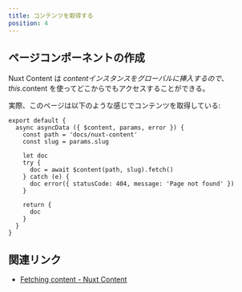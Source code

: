 ```yaml
---
title: コンテンツを取得する
position: 4
---
```


## ページコンポーネントの作成

Nuxt Content は $content インスタンスをグローバルに挿入するので、this.$content を使ってどこからでもアクセスすることができる。

実際、このページは以下のような感じでコンテンツを取得している:

```js[pages/docs/nuxt-content/_slug.vue]
export default {
  async asyncData ({ $content, params, error }) {
    const path = 'docs/nuxt-content'
    const slug = params.slug

    let doc
    try {
      doc = await $content(path, slug).fetch()
    } catch (e) {
      doc error({ statusCode: 404, message: 'Page not found' })
    }

    return {
      doc
    }
  }
}
```

## 関連リンク

- [Fetching content - Nuxt Content](https://content.nuxtjs.org/fetching)
